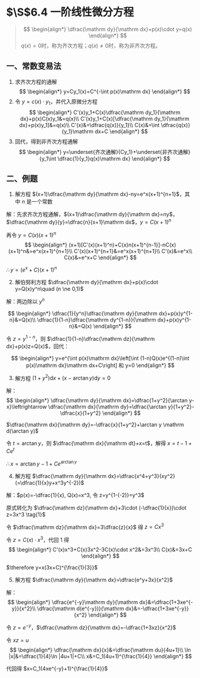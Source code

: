# $\S$6.4 一阶线性微分方程
> $$
> \begin{align*}
> \dfrac{\mathrm dy}{\mathrm dx}+p(x)\cdot y=q(x)
> \end{align*}
> $$
> $q(x)=0$时，称为齐次方程；$q(x)\ne 0$时，称为非齐次方程。

## 一、常数变易法
1. 求齐次方程的通解
$$
\begin{align*}
y=Cy_1(x)=C^{-\int p(x)\mathrm dx}
\end{align*}
$$
2. 令 $y=c(x)\cdot y_1$，并代入原微分方程
$$
\begin{align*}
C'(x)y_1+C(x)\dfrac{\mathrm dy_1}{\mathrm dx}+p(x)C(x)y_1&=q(x)\\
C'(x)y_1+C(x)[\dfrac{\mathrm dy_1}{\mathrm dx}+p(x)y_1]&=q(x)\\
C'(x)&=\dfrac{q(x)}{y_1}\\
C(x)&=\int \dfrac{q(x)}{y_1}\mathrm dx+C
\end{align*}
$$
3. 回代，得到非齐次方程通解
$$
\begin{align*}
y=\underset{齐次通解}{Cy_1}+\underset{非齐次通解}{y_1\int \dfrac{1}{y_1}q(x)\mathrm dx}
\end{align*}
$$

## 二、例题
1. 解方程 $(x+1)\dfrac{\mathrm dy}{\mathrm dx}-ny=e^x(x+1)^{n+1}$，其中 $n$ 是一个常数

解：先求齐次方程通解，$(x+1)\dfrac{\mathrm dy}{\mathrm dx}=ny$，$\dfrac{\mathrm dy}{y}=\dfrac{n}{x+1}\mathrm dx$，$y=C(x+1)^n$

再令 $y=C(x)(x+1)^n$
$$
\begin{align*}
(x+1)[C'(x)(x+1)^n)+C(x)n(x+1)^{n-1}]-nC(x)(x+1)^n&=e^x(x+1)^{n+1}\\
C'(x)(x+1)^{n+1}&=e^x(x+1)^{n+1}\\
C'(x)&=e^x\\
C(x)&=e^x+C
\end{align*}
$$

$\therefore y=(e^x+C)(x+1)^n$

2. 解伯努利方程 $\dfrac{\mathrm dy}{\mathrm dx}+p(x)\cdot y=Q(x)y^n\quad (n \ne 0,1)$

解：两边除以 $y^n$

$$
\begin{align*}
\dfrac{1}{y^n}\dfrac{\mathrm dy}{\mathrm dx}+p(x)y^{1-n}&=Q(x)\\
\dfrac{1}{1-n}\dfrac{\mathrm dy^{1-n}}{\mathrm dx}+p(x)y^{1-n}&=Q(x)
\end{align*}
$$

令 $z=y^{1-n}$，则 $\dfrac{1}{1-n}\dfrac{\mathrm dz}{\mathrm dx}+p(x)z=Q(x)$，回代：

$$
\begin{align*}
y=e^{\int p(x)\mathrm dx}\left[\int (1-n)Q(x)e^{(1-n)\int p(x)\mathrm dx}\mathrm dx+C\right] 和 y=0
\end{align*}
$$

3. 解方程 $(1+y^2)\mathrm dx+(x-\arctan y)\mathrm dy=0$

解：
$$
\begin{align*}
\dfrac{\mathrm dy}{\mathrm dx}=\dfrac{1+y^2}{\arctan y-x}\leftrightarrow \dfrac{\mathrm dx}{\mathrm dy}=\dfrac{\arctan y}{1+y^2}-\dfrac{x}{1+y^2}
\end{align*}
$$

$\dfrac{\mathrm dx}{\mathrm dy}=-\dfrac{x}{1+y^2}+\arctan y \mathrm d(\arctan y)$

令 $t=\arctan y$，则 $\dfrac{\mathrm dx}{\mathrm dt}+x=t$，解得 $x=t-1+Ce^t$

$\therefore x=\arctan y-1+Ce^{\arctan y}$

4. 解方程 $\dfrac{\mathrm dy}{\mathrm dx}=\dfrac{x^4+y^3}{xy^2}(=\dfrac{1}{x}y+x^3y^{-2})$

解：$p(x)=-\dfrac{1}{x}, Q(x)=x^3, 令 z=y^{1-(-2)}=y^3$

原式转化为 $\dfrac{\mathrm dz}{\mathrm dx}+3\cdot (-\dfrac{1}{x})\cdot z=3x^3 \tag{1}$

令 $\dfrac{\mathrm dz}{\mathrm dx}=3\dfrac{z}{x}$ 得 $z=Cx^3$

令 $z=C(x)\cdot x^3$，代回 1 得
$$
\begin{align*}
C'(x)x^3+C(x)3x^2-3C(x)\cdot x^2&=3x^3\\
C(x)&=3x+C
\end{align*}
$$

$\therefore y=x(3x+C)^{\frac{1}{3}}$

5. 解方程 $\dfrac{\mathrm dy}{\mathrm dx}=\dfrac{e^y+3x}{x^2}$

解：
$$
\begin{align*}
\dfrac{e^{-y}\mathrm dy}{\mathrm dx}&=\dfrac{1+3xe^{-y}}{x^2}\\
\dfrac{\mathrm d(e^{-y})}{\mathrm dx}&=-\dfrac{1+3xe^{-y}}{x^2}
\end{align*}
$$

令 $z=e^{-y}$，$\dfrac{\mathrm dz}{\mathrm dx}=-\dfrac{1+3xz}{x^2}$

令 $xz=u$
$$
\begin{align*}
\dfrac{\mathrm dx}{x}&=\dfrac{\mathrm du}{4u+1}\\
\ln |x|&=\dfrac{1}{4}\ln |4u+1|+C\\
x&=C_1(4u+1)^{\frac{1}{4}}
\end{align*}
$$

代回得 $x=C_1(4xe^{-y}+1)^{\frac{1}{4}}$
